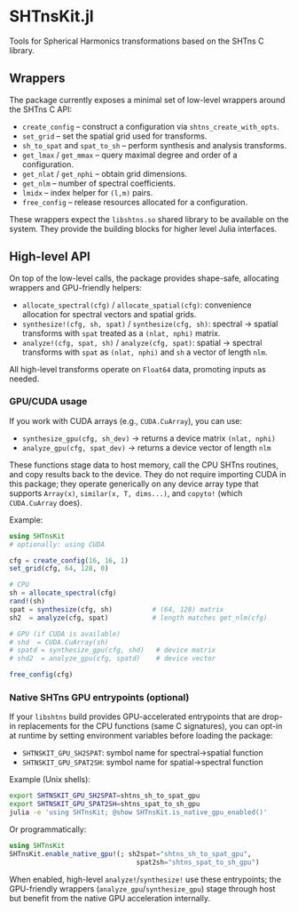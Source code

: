 # SHTnsKit.jl

Tools for Spherical Harmonics transformations based on the SHTns C library.

## Wrappers

The package currently exposes a minimal set of low-level wrappers around the
SHTns C API:

- `create_config` – construct a configuration via `shtns_create_with_opts`.
- `set_grid` – set the spatial grid used for transforms.
- `sh_to_spat` and `spat_to_sh` – perform synthesis and analysis transforms.
- `get_lmax` / `get_mmax` – query maximal degree and order of a configuration.
- `get_nlat` / `get_nphi` – obtain grid dimensions.
- `get_nlm` – number of spectral coefficients.
- `lmidx` – index helper for `(l,m)` pairs.
- `free_config` – release resources allocated for a configuration.

These wrappers expect the `libshtns.so` shared library to be available on the
system. They provide the building blocks for higher level Julia interfaces.

## High-level API

On top of the low-level calls, the package provides shape-safe, allocating
wrappers and GPU-friendly helpers:

- `allocate_spectral(cfg)` / `allocate_spatial(cfg)`: convenience allocation for
  spectral vectors and spatial grids.
- `synthesize!(cfg, sh, spat)` / `synthesize(cfg, sh)`: spectral → spatial
  transforms with `spat` treated as a `(nlat, nphi)` matrix.
- `analyze!(cfg, spat, sh)` / `analyze(cfg, spat)`: spatial → spectral
  transforms with `spat` as `(nlat, nphi)` and `sh` a vector of length `nlm`.

All high-level transforms operate on `Float64` data, promoting inputs as needed.

### GPU/CUDA usage

If you work with CUDA arrays (e.g., `CUDA.CuArray`), you can use:

- `synthesize_gpu(cfg, sh_dev)` → returns a device matrix `(nlat, nphi)`
- `analyze_gpu(cfg, spat_dev)` → returns a device vector of length `nlm`

These functions stage data to host memory, call the CPU SHTns routines, and copy
results back to the device. They do not require importing CUDA in this package;
they operate generically on any device array type that supports `Array(x)`,
`similar(x, T, dims...)`, and `copyto!` (which `CUDA.CuArray` does).

Example:

```julia
using SHTnsKit
# optionally: using CUDA

cfg = create_config(16, 16, 1)
set_grid(cfg, 64, 128, 0)

# CPU
sh = allocate_spectral(cfg)
rand!(sh)
spat = synthesize(cfg, sh)          # (64, 128) matrix
sh2  = analyze(cfg, spat)           # length matches get_nlm(cfg)

# GPU (if CUDA is available)
# shd  = CUDA.CuArray(sh)
# spatd = synthesize_gpu(cfg, shd)   # device matrix
# shd2  = analyze_gpu(cfg, spatd)    # device vector

free_config(cfg)
```

### Native SHTns GPU entrypoints (optional)

If your `libshtns` build provides GPU-accelerated entrypoints that are drop-in
replacements for the CPU functions (same C signatures), you can opt-in at
runtime by setting environment variables before loading the package:

- `SHTNSKIT_GPU_SH2SPAT`: symbol name for spectral→spatial function
- `SHTNSKIT_GPU_SPAT2SH`: symbol name for spatial→spectral function

Example (Unix shells):

```bash
export SHTNSKIT_GPU_SH2SPAT=shtns_sh_to_spat_gpu
export SHTNSKIT_GPU_SPAT2SH=shtns_spat_to_sh_gpu
julia -e 'using SHTnsKit; @show SHTnsKit.is_native_gpu_enabled()'
```

Or programmatically:

```julia
using SHTnsKit
SHTnsKit.enable_native_gpu!(; sh2spat="shtns_sh_to_spat_gpu",
                                spat2sh="shtns_spat_to_sh_gpu")
```

When enabled, high-level `analyze!`/`synthesize!` use these entrypoints; the
GPU-friendly wrappers (`analyze_gpu`/`synthesize_gpu`) stage through host but
benefit from the native GPU acceleration internally.

